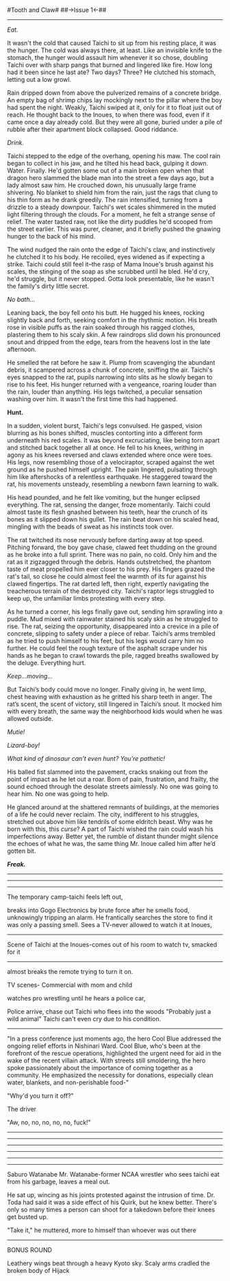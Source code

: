 #Tooth and Claw#
##->Issue 1<-##


***


*Eat.*

It wasn't the cold that caused Taichi to sit up from his resting place, it was the hunger. The cold was always there, at least. Like an invisible knife to the stomach, the hunger would assault him whenever it so chose, doubling Taichi over with sharp pangs that burned and lingered like fire. How long had it been since he last ate? Two days? Three? He clutched his stomach, letting out a low growl.


Rain dripped down from above the pulverized remains of a concrete bridge. An empty bag of shrimp chips lay mockingly next to the pillar where the boy had spent the night. Weakly, Taichi swiped at it, only for it to float just out of reach. He thought back to the Inoues, to when there was food, even if it came once a day already cold. But they were all gone, buried under a pile of rubble after their apartment block collapsed. Good riddance.


*Drink.*


Taichi stepped to the edge of the overhang, opening his maw. The cool rain began to collect in his jaw, and he tilted his head back, gulping it down. Water. Finally. He'd gotten some out of a main broken open when that dragon hero slammed the blade man into the street a few days ago, but a lady almost saw him. He crouched down, his unusually large frame shivering. No blanket to shield him from the rain, just the rags that clung to his thin form as he drank greedily. The rain intensified, turning from a drizzle to a steady downpour. Taichi's wet scales shimmered in the muted light filtering through the clouds. For a moment, he felt a strange sense of relief. The water tasted raw, not like the dirty puddles he'd scooped from the street earlier. This was purer, cleaner, and it briefly pushed the gnawing hunger to the back of his mind.


The wind nudged the rain onto the edge of Taichi's claw, and instinctively he clutched it to his body. He recoiled, eyes widened as if expecting a strike. Taichi could still feel it–the rasp of Mama Inoue's brush against his scales, the stinging of the soap as she scrubbed until he bled. He'd cry, he'd struggle, but it never stopped. Gotta look presentable, like he wasn't the family's dirty little secret.


*No bath...*


Leaning back, the boy fell onto his butt. He hugged his knees, rocking slightly back and forth, seeking comfort in the rhythmic motion. His breath rose in visible puffs as the rain soaked through his ragged clothes, plastering them to his scaly skin. A few raindrops slid down his pronounced snout and dripped from the edge, tears from the heavens lost in the late afternoon.


He smelled the rat before he saw it. Plump from scavenging the abundant debris, it scampered across a chunk of concrete, sniffing the air. Taichi's eyes snapped to the rat, pupils narrowing into slits as he slowly began to rise to his feet. His hunger returned with a vengeance, roaring louder than the rain, louder than anything. His legs twitched, a peculiar sensation washing over him. It wasn't the first time this had happened.


**Hunt.**


In a sudden, violent burst, Taichi's legs convulsed. He gasped, vision blurring as his bones shifted, muscles contorting into a different form underneath his red scales. It was beyond excruciating, like being torn apart and stitched back together all at once. He fell to his knees, writhing in agony as his knees reversed and claws extended where once were toes. His legs, now resembling those of a velociraptor, scraped against the wet ground as he pushed himself upright. The pain lingered, pulsating through him like aftershocks of a relentless earthquake. He staggered toward the rat, his movements unsteady, resembling a newborn fawn learning to walk.

His head pounded, and he felt like vomiting, but the hunger eclipsed everything. The rat, sensing the danger, froze momentarily. Taichi could almost taste its flesh gnashed between his teeth, hear the crunch of its bones as it slipped down his gullet. The rain beat down on his scaled head, mingling with the beads of sweat as his instincts took over. 

The rat twitched its nose nervously before darting away at top speed. Pitching forward, the boy gave chase, clawed feet thudding on the ground as he broke into a full sprint. There was no pain, no cold. Only him and the rat as it zigzagged through the debris. Hands outstretched, the phantom taste of meat propelled him ever closer to his prey. His fingers grazed the rat's tail, so close he could almost feel the warmth of its fur against his clawed fingertips. The rat darted left, then right, expertly navigating the treacherous terrain of the destroyed city. Taichi's raptor legs struggled to keep up, the unfamiliar limbs protesting with every step.

As he turned a corner, his legs finally gave out, sending him sprawling into a puddle. Mud mixed with rainwater stained his scaly skin as he struggled to rise. The rat, seizing the opportunity, disappeared into a crevice in a pile of concrete, slipping to safety under a piece of rebar. Taichi’s arms trembled as he tried to push himself to his feet, but his legs would carry him no further. He could feel the rough texture of the asphalt scrape under his hands as he began to crawl towards the pile, ragged breaths swallowed by the deluge. Everything hurt. 

*Keep…moving…*

But Taichi’s body could move no longer. Finally giving in, he went limp, chest heaving with exhaustion as he gritted his sharp teeth in anger. The rat’s scent, the scent of victory, still lingered in Taichi’s snout. It mocked him with every breath, the same way the neighborhood kids would when he was allowed outside.

*Mutie!*

*Lizard-boy!*

*What kind of dinosaur can’t even hunt? You’re pathetic!*

His balled fist slammed into the pavement, cracks snaking out from the point of impact as he let out a roar. Born of pain, frustration, and frailty, the sound echoed through the desolate streets aimlessly. No one was going to hear him. No one was going to help.

He glanced around at the shattered remnants of buildings, at the memories of a life he could never reclaim. The city, indifferent to his struggles, stretched out above him like tendrils of some eldritch beast. Why was he born with this, this *curse*? A part of Taichi wished the rain could wash his imperfections away. Better yet, the rumble of distant thunder might silence the echoes of what he was, the same thing Mr. Inoue called him after he’d gotten bit.

***Freak.***

***
***
***


The temporary camp-taichi feels left out, 


breaks into Gogo Electronics by brute force after he smells food, unknowingly tripping an alarm. He frantically searches the store to find it was only a passing smell. Sees a TV-never allowed to watch it at Inoues, 

***

Scene of Taichi at the Inoues-comes out of his room to watch tv, smacked for it

***

almost breaks the remote trying to turn it on.

TV scenes-
Commercial with mom and child

watches pro wrestling until he hears a police car, 

Police arrive, chase out Taichi who flees into the woods 
"Probably just a wild animal"
Taichi can't even cry due to his condition.
***

"In a press conference just moments ago, the hero Cool Blue addressed the ongoing relief efforts in Nishinari Ward. Cool Blue, who's been at the forefront of the rescue operations, highlighted the urgent need for aid in the wake of the recent villain attack. With streets still smoldering, the hero spoke passionately about the importance of coming together as a community. He emphasized the necessity for donations, especially clean water, blankets, and non-perishable food-"

"Why'd you turn it off?"

The driver 


"Aw, no, no, no, no, no, fuck!" 



***
***
***


***
***
***
Saburo Watanabe
Mr. Watanabe-former NCAA wrestler who sees taichi eat from his garbage, leaves a meal out.

He sat up, wincing as his joints protested against the intrusion of time. Dr. Toda had said it was a side effect of his Quirk, but he knew better. There's only so many times a person can shoot for a takedown before their knees get busted up.

"Take it," he muttered, more to himself than whoever was out there


***
BONUS ROUND

Leathery wings beat through a heavy Kyoto sky. Scaly arms cradled the broken body of Hijack